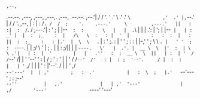                                                                                            
                                                                                      ,--, 
  .--.--.      ,---,           ,---,                ,---,.   ,---,  .--.--.         ,--.'| 
 /  /    '.   '  .' \        .'  .' `\            ,'  .' |,`--.' | /  /    '.    ,--,  | : 
|  :  /`. /  /  ;    '.    ,---.'     \         ,---.'   ||   :  :|  :  /`. / ,---.'|  : ' 
;  |  |--`  :  :       \   |   |  .`\  |        |   |   .':   |  ';  |  |--`  |   | : _' | 
|  :  ;_    :  |   /\   \  :   : |  '  |        :   :  :  |   :  ||  :  ;_    :   : |.'  | 
 \  \    `. |  :  ' ;.   : |   ' '  ;  :        :   |  |-,'   '  ; \  \    `. |   ' '  ; : 
  `----.   \|  |  ;/  \   \'   | ;  .  |        |   :  ;/||   |  |  `----.   \'   |  .'. | 
  __ \  \  |'  :  | \  \ ,'|   | :  |  '        |   |   .''   :  ;  __ \  \  ||   | :  | ' 
 /  /`--'  /|  |  '  '--'  '   : | /  ;         '   :  '  |   |  ' /  /`--'  /'   : |  : ; 
'--'.     / |  :  :        |   | '` ,/          |   |  |  '   :  |'--'.     / |   | '  ,/  
  `--'---'  |  | ,'        ;   :  .'            |   :  \  ;   |.'   `--'---'  ;   : ;--'   
            `--''          |   ,.'              |   | ,'  '---'               |   ,/       
                           '---'                `----'                        '---'        
                                                                                           

